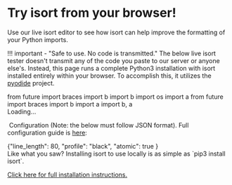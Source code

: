 Try isort from your browser!
========

Use our live isort editor to see how isort can help improve the formatting of your Python imports.

!!! important - "Safe to use. No code is transmitted."
    The below live isort tester doesn't transmit any of the code you paste to our server or anyone else's. Instead, this page runs a complete Python3 installation with isort installed entirely within your browser. To accomplish this, it utilizes the [pyodide](https://github.com/iodide-project/pyodide) project.

<head>
<script type="text/javascript">
    // set the pyodide files URL (packages.json, pyodide.asm.data etc)
    window.languagePluginUrl = 'https://cdn.jsdelivr.net/pyodide/v0.15.0/full/';
</script>
<script src="https://cdn.jsdelivr.net/pyodide/v0.15.0/full/pyodide.js" integrity="sha256-W+0Mr+EvJb1qJx9UZ9wuvd/uWrXCzeaEu6OzEEHMCik=" crossorigin="anonymous"></script>
<script src="https://cdn.jsdelivr.net/npm/ace-builds@1.4.5/src-min-noconflict/ace.min.js"></script>
<link rel="stylesheet" type="text/css" href="https://pycqa.github.io/isort/docs/quick_start/interactive.css">
</head>


<div id="liveTester">
<div id="sideBySide">
<div id="inputEditor" class="editor">from future import braces
import b
import b
import os
import a
from future import braces
import b
import a
import b, a
</div>
<div id="outputEditor" class="editor">Loading...</div>
<div>

&nbsp;Configuration (Note: the below must follow JSON format). Full configuration guide is <a href="https://pycqa.github.io/isort/docs/configuration/options">here</a>:

<div id="configEditor" class="configurator">{"line_length": 80,
 "profile": "black",
 "atomic": true
}
</div>
</div>
</div>
</div>

<script src="https://pycqa.github.io/isort/docs/quick_start/interactive.js"></script>
<div style="clear:both;"></div>
Like what you saw? Installing isort to use locally is as simple as `pip3 install isort`.

[Click here for full installation instructions.](https://pycqa.github.io/isort/docs/quick_start/1.-install)

